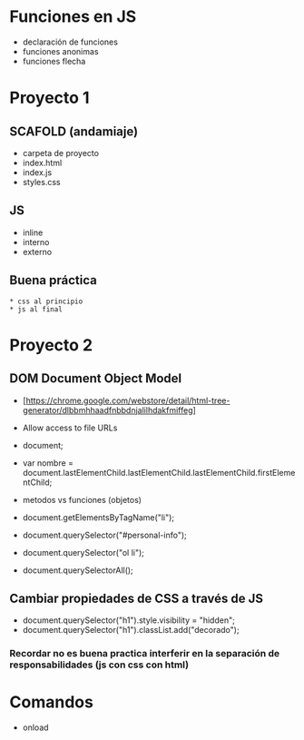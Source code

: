 # Funciones en JS

* declaración de funciones
* funciones anonimas
* funciones flecha


# Proyecto 1

## SCAFOLD (andamiaje)

* carpeta de proyecto
* index.html
* index.js
* styles.css

## JS

* inline
* interno
* externo

## Buena práctica

    * css al principio
    * js al final


# Proyecto 2

## DOM Document Object Model


* [https://chrome.google.com/webstore/detail/html-tree-generator/dlbbmhhaadfnbbdnjalilhdakfmiffeg]
+ Allow access to file URLs

* document;
* var nombre = document.lastElementChild.lastElementChild.lastElementChild.firstElementChild;
* metodos vs funciones (objetos)

* document.getElementsByTagName("li");
* document.querySelector("#personal-info");
* document.querySelector("ol li");
+ document.querySelectorAll();

## Cambiar propiedades de CSS a través de JS

* document.querySelector("h1").style.visibility = "hidden";
* document.querySelector("h1").classList.add("decorado");


### Recordar no es buena practica interferir en la separación de responsabilidades (js con css con html)

# Comandos


* onload
